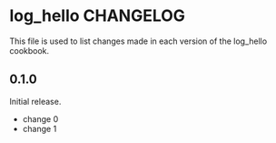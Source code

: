 # log_hello CHANGELOG

This file is used to list changes made in each version of the log_hello cookbook.

## 0.1.0

Initial release.

- change 0
- change 1
